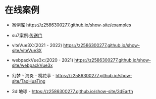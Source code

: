 # 在线案例

- 案例库 https://z2586300277.github.io/show-site/examples

- su7案例:[传送门](https://z2586300277.github.io/show-site/su7_demo)

- viteVue3X:(2021 - 2022) https://z2586300277.github.io/show-site/viteVue3X
  
- webpackVue3x:(2020 - 2021) https://z2586300277.github.io/show-site/webpackVue3x

- 幻梦丶海炎 - 桃花亭 - https://z2586300277.github.io/show-site/TaoHuaTing

- 3d 地球 - https://z2586300277.github.io/show-site/3dEarth
  
